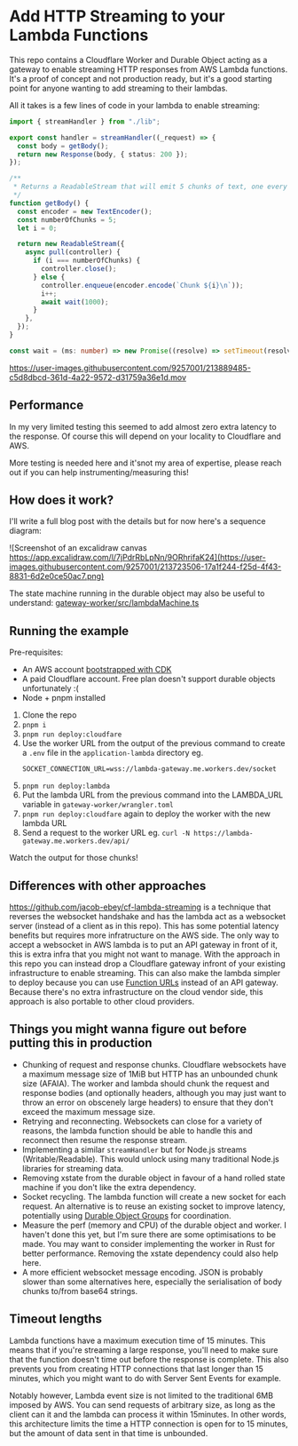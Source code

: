 # Add HTTP Streaming to your Lambda Functions

This repo contains a Cloudflare Worker and Durable Object acting as a gateway to enable streaming HTTP responses from AWS Lambda functions. It's a proof of concept and not production ready, but it's a good starting point for anyone wanting to add streaming to their lambdas.

All it takes is a few lines of code in your lambda to enable streaming:

```ts
import { streamHandler } from "./lib";

export const handler = streamHandler((_request) => {
  const body = getBody();
  return new Response(body, { status: 200 });
});

/**
 * Returns a ReadableStream that will emit 5 chunks of text, one every second.
 */
function getBody() {
  const encoder = new TextEncoder();
  const numberOfChunks = 5;
  let i = 0;

  return new ReadableStream({
    async pull(controller) {
      if (i === numberOfChunks) {
        controller.close();
      } else {
        controller.enqueue(encoder.encode(`Chunk ${i}\n`));
        i++;
        await wait(1000);
      }
    },
  });
}

const wait = (ms: number) => new Promise((resolve) => setTimeout(resolve, ms));
```

https://user-images.githubusercontent.com/9257001/213889485-c5d8dbcd-361d-4a22-9572-d31759a36e1d.mov

## Performance

In my very limited testing this seemed to add almost zero extra latency to the response. Of course this will depend on your locality to Cloudflare and AWS.

More testing is needed here and it'snot my area of expertise, please reach out if you can help instrumenting/measuring this!

## How does it work?

I'll write a full blog post with the details but for now here's a sequence diagram:

![Screenshot of an excalidraw canvas https://app.excalidraw.com/l/7jPdrRbLpNn/9ORhrifaK24](https://user-images.githubusercontent.com/9257001/213723506-17a1f244-f25d-4f43-8831-6d2e0ce50ac7.png)

The state machine running in the durable object may also be useful to understand: [gateway-worker/src/lambdaMachine.ts](./gateway-worker/src/lambdaMachine.ts)

## Running the example

Pre-requisites:

- An AWS account [bootstrapped with CDK](https://docs.aws.amazon.com/cdk/v2/guide/bootstrapping.html)
- A paid Cloudflare account. Free plan doesn't support durable objects unfortunately :(
- Node + pnpm installed

1. Clone the repo
2. `pnpm i`
3. `pnpm run deploy:cloudfare`
4. Use the worker URL from the output of the previous command to create a `.env` file in the `application-lambda` directory eg.
    ```
    SOCKET_CONNECTION_URL=wss://lambda-gateway.me.workers.dev/socket
    ```
5. `pnpm run deploy:lambda`
6. Put the lambda URL from the previous command into the LAMBDA_URL variable in `gateway-worker/wrangler.toml`
7. `pnpm run deploy:cloudfare` again to deploy the worker with the new lambda URL
8. Send a request to the worker URL eg. `curl -N https://lambda-gateway.me.workers.dev/api/`

Watch the output for those chunks!

## Differences with other approaches

https://github.com/jacob-ebey/cf-lambda-streaming is a technique that reverses the websocket handshake and has the lambda act as a websocket server (instead of a client as in this repo). This has some potential latency benefits but requires more infratructure on the AWS side. The only way to accept a websocket in AWS lambda is to put an API gateway in front of it, this is extra infra that you might not want to manage. With the approach in this repo you can instead drop a Cloudflare gateway infront of your existing infrastructure to enable streaming. This can also make the lambda simpler to deploy because you can use [Function URLs](https://docs.aws.amazon.com/lambda/latest/dg/lambda-urls.html) instead of an API gateway. Because there's no extra infrastructure on the cloud vendor side, this approach is also portable to other cloud providers.

## Things you might wanna figure out before putting this in production

- Chunking of request and response chunks. Cloudflare websockets have a maximum message size of 1MiB but HTTP has an unbounded chunk size (AFAIA). The worker and lambda should chunk the request and response bodies (and optionally headers, although you may just want to throw an error on obscenely large headers) to ensure that they don't exceed the maximum message size.
- Retrying and reconnecting. Websockets can close for a variety of reasons, the lambda function should be able to handle this and reconnect then resume the response stream.
- Implementing a similar `streamHandler` but for Node.js streams (Writable/Readable). This would unlock using many traditional Node.js libraries for streaming data.
- Removing xstate from the durable object in favour of a hand rolled state machine if you don't like the extra dependency.
- Socket recycling. The lambda function will create a new socket for each request. An alternative is to reuse an existing socket to improve latency, potentially using [Durable Object Groups](https://github.com/cloudflare/dog) for coordination.
- Measure the perf (memory and CPU) of the durable object and worker. I haven't done this yet, but I'm sure there are some optimisations to be made. You may want to consider implementing the worker in Rust for better performance. Removing the xstate dependency could also help here.
- A more efficient websocket message encoding. JSON is probably slower than some alternatives here, especially the serialisation of body chunks to/from base64 strings.

## Timeout lengths

Lambda functions have a maximum execution time of 15 minutes. This means that if you're streaming a large response, you'll need to make sure that the function doesn't time out before the response is complete. This also prevents you from creating HTTP connections that last longer than 15 minutes, which you might want to do with Server Sent Events for example.

Notably however, Lambda event size is not limited to the traditional 6MB imposed by AWS. You can send requests of arbitrary size, as long as the client can it and the lambda can process it within 15minutes. In other words, this architecture limits the time a HTTP connection is open for to 15 minutes, but the amount of data sent in that time is unbounded.
